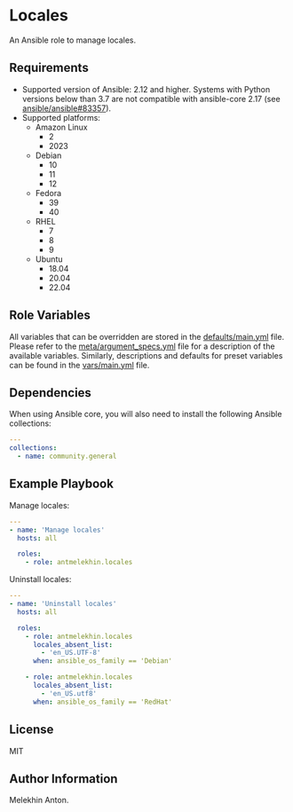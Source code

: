 Locales
=======

An Ansible role to manage locales.

Requirements
------------

- Supported version of Ansible: 2.12 and higher. Systems with Python versions below than 3.7 are not compatible with ansible-core 2.17 (see [ansible/ansible#83357](https://github.com/ansible/ansible/issues/83357#issuecomment-2150254754)).
- Supported platforms:
  - Amazon Linux
    - 2
    - 2023
  - Debian
    - 10
    - 11
    - 12
  - Fedora
    - 39
    - 40
  - RHEL
    - 7
    - 8
    - 9
  - Ubuntu
    - 18.04
    - 20.04
    - 22.04

Role Variables
--------------

All variables that can be overridden are stored in the [defaults/main.yml](https://github.com/antmelekhin/ansible-role-locales/blob/main/defaults/main.yml) file.
Please refer to the [meta/argument_specs.yml](https://github.com/antmelekhin/ansible-role-locales/blob/main/meta/argument_specs.yml) file for a description of the available variables.
Similarly, descriptions and defaults for preset variables can be found in the [vars/main.yml](https://github.com/antmelekhin/ansible-role-locales/blob/main/vars/main.yml) file.

Dependencies
------------

When using Ansible core, you will also need to install the following Ansible collections:

```yaml
---
collections:
  - name: community.general
```

Example Playbook
----------------

Manage locales:

```yaml
---
- name: 'Manage locales'
  hosts: all

  roles:
    - role: antmelekhin.locales
```

Uninstall locales:

```yaml
---
- name: 'Uninstall locales'
  hosts: all

  roles:
    - role: antmelekhin.locales
      locales_absent_list:
        - 'en_US.UTF-8'
      when: ansible_os_family == 'Debian'

    - role: antmelekhin.locales
      locales_absent_list:
        - 'en_US.utf8'
      when: ansible_os_family == 'RedHat'
```

License
-------

MIT

Author Information
------------------

Melekhin Anton.
